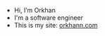 - Hi, I’m Orkhan
- I'm a software engineer
- This is my site: [orkhann.com](orkhann.com)

<!---
onadirli/onadirli is a ✨ special ✨ repository because its `README.md` (this file) appears on your GitHub profile.
You can click the Preview link to take a look at your changes.
--->

